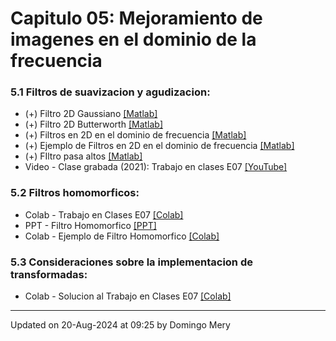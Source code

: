 
# Capitulo 05: Mejoramiento de imagenes en el dominio de la frecuencia
### 5.1 Filtros de suavizacion y agudizacion:
* (+) Filtro 2D Gaussiano [[Matlab]](https://github.com/domingomery/imagenes/blob/master/clases/Cap05_Mejoramiento_Frecuencia/matlab/IMG05_GaussianMask.m)
* (+) Filtro 2D Butterworth [[Matlab]](https://github.com/domingomery/imagenes/blob/master/clases/Cap05_Mejoramiento_Frecuencia/matlab/IMG05_ButterworthMask.m)
* (+) Filtros en 2D en el dominio de frecuencia [[Matlab]](https://github.com/domingomery/imagenes/blob/master/clases/Cap05_Mejoramiento_Frecuencia/matlab/IMG05_FiltroFrecuencia.m)
* (+) Ejemplo de Filtros en 2D en el dominio de frecuencia [[Matlab]](https://github.com/domingomery/imagenes/blob/master/clases/Cap05_Mejoramiento_Frecuencia/matlab/IMG05_FilterExample.m)
* (+) FIltro pasa altos [[Matlab]](https://github.com/domingomery/imagenes/blob/master/clases/Cap05_Mejoramiento_Frecuencia/matlab/IMG05_HiPassFilterExample.m)
* Video - Clase grabada (2021): Trabajo en clases E07 [[YouTube]](https://youtu.be/lKJXznOB6WA)
### 5.2 Filtros homomorficos:
* Colab - Trabajo en Clases E07 [[Colab]](https://colab.research.google.com/drive/xxxxxxx)
* PPT - Filtro Homomorfico [[PPT]](https://github.com/domingomery/imagenes/blob/master/clases/Cap05_Mejoramiento_Frecuencia/presentations/IMG05_FiltroHomomorfico.pptx)
* Colab - Ejemplo de Filtro Homomorfico [[Colab]](https://colab.research.google.com/drive/1kmwRgPoca3sEboUTdHTuIFqpKbPOu2I5)
### 5.3 Consideraciones sobre la implementacion de transformadas:
* Colab - Solucion al Trabajo en Clases E07 [[Colab]](https://colab.research.google.com/drive/xxxxxxx)
---


Updated on 20-Aug-2024 at 09:25 by Domingo Mery
